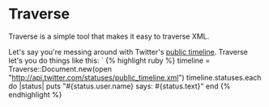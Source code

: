# Traverse

Traverse is a simple tool that makes it easy to traverse XML.

Let's say you're messing around with Twitter's
[public timeline](http://api.twitter.com/statuses/public_timeline.xml).
Traverse let's you do things like this:
`
{% highlight ruby %}
timeline = Traverse::Document.new(open "http://api.twitter.com/statuses/public_timeline.xml")
timeline.statuses.each do |status|
  puts "#{status.user.name} says: #{status.text}"
end
{% endhighlight %}
